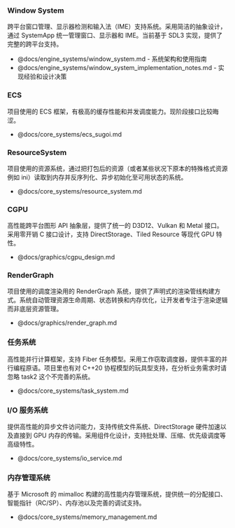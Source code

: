 ### Window System

跨平台窗口管理、显示器检测和输入法（IME）支持系统。采用简洁的抽象设计，通过 SystemApp 统一管理窗口、显示器和 IME。当前基于 SDL3 实现，提供了完整的跨平台支持。

- @docs/engine_systems/window_system.md - 系统架构和使用指南
- @docs/engine_systems/window_system_implementation_notes.md - 实现经验和设计决策

### ECS

项目使用的 ECS 框架，有极高的缓存性能和并发调度能力。现阶段接口比较晦涩。

- @docs/core_systems/ecs_sugoi.md

### ResourceSystem

项目使用的资源系统，通过把打包后的资源（或者某些状况下原本的特殊格式资源例如 ini）读取到内存并反序列化、异步初始化至可用状态的系统。

- @docs/core_systems/resource_system.md

### CGPU

高性能跨平台图形 API 抽象层，提供了统一的 D3D12、Vulkan 和 Metal 接口。采用零开销 C 接口设计，支持 DirectStorage、Tiled Resource 等现代 GPU 特性。

- @docs/graphics/cgpu_design.md

### RenderGraph

项目使用的调度渲染用的 RenderGraph 系统，提供了声明式的渲染管线构建方式。系统自动管理资源生命周期、状态转换和内存优化，让开发者专注于渲染逻辑而非底层资源管理。

- @docs/graphics/render_graph.md


### 任务系统

高性能并行计算框架，支持 Fiber 任务模型。采用工作窃取调度器，提供丰富的并行编程原语。项目里也有对 C++20 协程模型的玩具型支持，在分析业务需求时请忽略 task2 这个不完善的系统。

- @docs/core_systems/task_system.md

### I/O 服务系统

提供高性能的异步文件访问能力，支持传统文件系统、DirectStorage 硬件加速以及直接到 GPU 内存的传输。采用组件化设计，支持批处理、压缩、优先级调度等高级特性。

- @docs/core_systems/io_service.md

### 内存管理系统

基于 Microsoft 的 mimalloc 构建的高性能内存管理系统，提供统一的分配接口、智能指针（RC/SP）、内存池以及完善的调试支持。

- @docs/core_systems/memory_management.md
